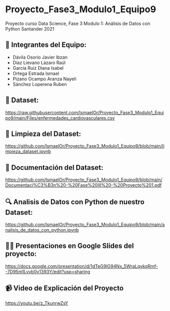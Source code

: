 # Proyecto_Fase3_Modulo1_Equipo9
Proyecto curso Data Science, Fase 3 Modulo 1: Análisis de Datos con Python Santander 2021

## 🚀 Integrantes del Equipo: 
*  Dávila Osorio Javier Ibzan
*  Díaz Lievano Lázaro Raúl
*  García Ruiz Diana Isabel
*  Ortega Estrada Ismael
*  Pizano Ocampo Aranza Nayeli
*  Sánchez Loperena Ruben

## 📄 Dataset: 
https://raw.githubusercontent.com/IsmaelOr/Proyecto_Fase3_Modulo1_Equipo9/main/Files/enfermedades_cardiovasculares.csv

## 🧹 Limpieza del Dataset:
https://github.com/IsmaelOr/Proyecto_Fase3_Modulo1_Equipo9/blob/main/limpieza_dataset.ipynb

## 📁 Documentación del Dataset:
https://github.com/IsmaelOr/Proyecto_Fase3_Modulo1_Equipo9/blob/main/Documentaci%C3%B3n%20-%20Fase%20III%20-%20Proyecto%201.pdf

## 🔍 Analisis de Datos con Python de nuestro Dataset:
https://github.com/IsmaelOr/Proyecto_Fase3_Modulo1_Equipo9/blob/main/analisis_de_datos_con_python.ipynb

## 👨‍🏫 Presentaciones en Google Slides del proyecto:
https://docs.google.com/presentation/d/1dTeG9lG94Nx_5WraLqykqRmf--7D95m1Lyvb0y1393Y/edit?usp=sharing

## 📹 Video de Explicación del Proyecto
https://youtu.be/z_TkunrwZsY
